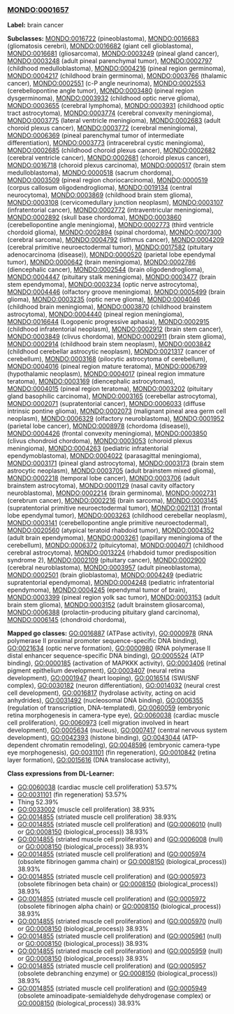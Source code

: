 
### [MONDO:0001657](http://purl.obolibrary.org/obo/MONDO_0001657)
**Label:** brain cancer

**Subclasses:** [MONDO:0016722](http://purl.obolibrary.org/obo/MONDO_0016722) (pineoblastoma), [MONDO:0016683](http://purl.obolibrary.org/obo/MONDO_0016683) (gliomatosis cerebri), [MONDO:0016682](http://purl.obolibrary.org/obo/MONDO_0016682) (giant cell glioblastoma), [MONDO:0016681](http://purl.obolibrary.org/obo/MONDO_0016681) (gliosarcoma), [MONDO:0003249](http://purl.obolibrary.org/obo/MONDO_0003249) (pineal gland cancer), [MONDO:0003248](http://purl.obolibrary.org/obo/MONDO_0003248) (adult pineal parenchymal tumor), [MONDO:0002797](http://purl.obolibrary.org/obo/MONDO_0002797) (childhood medulloblastoma), [MONDO:0004216](http://purl.obolibrary.org/obo/MONDO_0004216) (pineal region germinoma), [MONDO:0004217](http://purl.obolibrary.org/obo/MONDO_0004217) (childhood brain germinoma), [MONDO:0003766](http://purl.obolibrary.org/obo/MONDO_0003766) (thalamic cancer), [MONDO:0002551](http://purl.obolibrary.org/obo/MONDO_0002551) (c-P angle neurinoma), [MONDO:0002553](http://purl.obolibrary.org/obo/MONDO_0002553) (cerebellopontine angle tumor), [MONDO:0003480](http://purl.obolibrary.org/obo/MONDO_0003480) (pineal region dysgerminoma), [MONDO:0003932](http://purl.obolibrary.org/obo/MONDO_0003932) (childhood optic nerve glioma), [MONDO:0003655](http://purl.obolibrary.org/obo/MONDO_0003655) (cerebral lymphoma), [MONDO:0003931](http://purl.obolibrary.org/obo/MONDO_0003931) (childhood optic tract astrocytoma), [MONDO:0003774](http://purl.obolibrary.org/obo/MONDO_0003774) (cerebral convexity meningioma), [MONDO:0003775](http://purl.obolibrary.org/obo/MONDO_0003775) (lateral ventricle meningioma), [MONDO:0002683](http://purl.obolibrary.org/obo/MONDO_0002683) (adult choroid plexus cancer), [MONDO:0003772](http://purl.obolibrary.org/obo/MONDO_0003772) (cerebral meningioma), [MONDO:0006369](http://purl.obolibrary.org/obo/MONDO_0006369) (pineal parenchymal tumor of intermediate differentiation), [MONDO:0003773](http://purl.obolibrary.org/obo/MONDO_0003773) (intracerebral cystic meningioma), [MONDO:0002685](http://purl.obolibrary.org/obo/MONDO_0002685) (childhood choroid plexus cancer), [MONDO:0002682](http://purl.obolibrary.org/obo/MONDO_0002682) (cerebral ventricle cancer), [MONDO:0002681](http://purl.obolibrary.org/obo/MONDO_0002681) (choroid plexus cancer), [MONDO:0016718](http://purl.obolibrary.org/obo/MONDO_0016718) (choroid plexus carcinoma), [MONDO:0000517](http://purl.obolibrary.org/obo/MONDO_0000517) (brain stem medulloblastoma), [MONDO:0000518](http://purl.obolibrary.org/obo/MONDO_0000518) (sacrum chordoma), [MONDO:0003509](http://purl.obolibrary.org/obo/MONDO_0003509) (pineal region choriocarcinoma), [MONDO:0000519](http://purl.obolibrary.org/obo/MONDO_0000519) (corpus callosum oligodendroglioma), [MONDO:0019134](http://purl.obolibrary.org/obo/MONDO_0019134) (central neurocytoma), [MONDO:0003869](http://purl.obolibrary.org/obo/MONDO_0003869) (childhood brain stem glioma), [MONDO:0003108](http://purl.obolibrary.org/obo/MONDO_0003108) (cervicomedullary junction neoplasm), [MONDO:0003107](http://purl.obolibrary.org/obo/MONDO_0003107) (infratentorial cancer), [MONDO:0002772](http://purl.obolibrary.org/obo/MONDO_0002772) (intraventricular meningioma), [MONDO:0002892](http://purl.obolibrary.org/obo/MONDO_0002892) (skull base chordoma), [MONDO:0003860](http://purl.obolibrary.org/obo/MONDO_0003860) (cerebellopontine angle meningioma), [MONDO:0002773](http://purl.obolibrary.org/obo/MONDO_0002773) (third ventricle chordoid glioma), [MONDO:0002894](http://purl.obolibrary.org/obo/MONDO_0002894) (spinal chordoma), [MONDO:0007300](http://purl.obolibrary.org/obo/MONDO_0007300) (cerebral sarcoma), [MONDO:0004792](http://purl.obolibrary.org/obo/MONDO_0004792) (isthmus cancer), [MONDO:0004209](http://purl.obolibrary.org/obo/MONDO_0004209) (cerebral primitive neuroectodermal tumor), [MONDO:0017582](http://purl.obolibrary.org/obo/MONDO_0017582) (pituitary adenocarcinoma (disease)), [MONDO:0000520](http://purl.obolibrary.org/obo/MONDO_0000520) (parietal lobe ependymal tumor), [MONDO:0000642](http://purl.obolibrary.org/obo/MONDO_0000642) (brain meningioma), [MONDO:0002786](http://purl.obolibrary.org/obo/MONDO_0002786) (diencephalic cancer), [MONDO:0002544](http://purl.obolibrary.org/obo/MONDO_0002544) (brain oligodendroglioma), [MONDO:0004447](http://purl.obolibrary.org/obo/MONDO_0004447) (pituitary stalk meningioma), [MONDO:0003477](http://purl.obolibrary.org/obo/MONDO_0003477) (brain stem ependymoma), [MONDO:0003234](http://purl.obolibrary.org/obo/MONDO_0003234) (optic nerve astrocytoma), [MONDO:0004446](http://purl.obolibrary.org/obo/MONDO_0004446) (olfactory groove meningioma), [MONDO:0005499](http://purl.obolibrary.org/obo/MONDO_0005499) (brain glioma), [MONDO:0003235](http://purl.obolibrary.org/obo/MONDO_0003235) (optic nerve glioma), [MONDO:0004046](http://purl.obolibrary.org/obo/MONDO_0004046) (childhood brain meningioma), [MONDO:0003870](http://purl.obolibrary.org/obo/MONDO_0003870) (childhood brainstem astrocytoma), [MONDO:0004440](http://purl.obolibrary.org/obo/MONDO_0004440) (pineal region meningioma), [MONDO:0016644](http://purl.obolibrary.org/obo/MONDO_0016644) (Logopenic progressive aphasia), [MONDO:0002915](http://purl.obolibrary.org/obo/MONDO_0002915) (childhood infratentorial neoplasm), [MONDO:0002912](http://purl.obolibrary.org/obo/MONDO_0002912) (brain stem cancer), [MONDO:0003849](http://purl.obolibrary.org/obo/MONDO_0003849) (clivus chordoma), [MONDO:0002911](http://purl.obolibrary.org/obo/MONDO_0002911) (brain stem glioma), [MONDO:0002914](http://purl.obolibrary.org/obo/MONDO_0002914) (childhood brain stem neoplasm), [MONDO:0003842](http://purl.obolibrary.org/obo/MONDO_0003842) (childhood cerebellar astrocytic neoplasm), [MONDO:0021317](http://purl.obolibrary.org/obo/MONDO_0021317) (cancer of cerebellum), [MONDO:0003168](http://purl.obolibrary.org/obo/MONDO_0003168) (pilocytic astrocytoma of cerebellum), [MONDO:0004016](http://purl.obolibrary.org/obo/MONDO_0004016) (pineal region mature teratoma), [MONDO:0006799](http://purl.obolibrary.org/obo/MONDO_0006799) (hypothalamic neoplasm), [MONDO:0004017](http://purl.obolibrary.org/obo/MONDO_0004017) (pineal region immature teratoma), [MONDO:0003169](http://purl.obolibrary.org/obo/MONDO_0003169) (diencephalic astrocytomas), [MONDO:0004015](http://purl.obolibrary.org/obo/MONDO_0004015) (pineal region teratoma), [MONDO:0003202](http://purl.obolibrary.org/obo/MONDO_0003202) (pituitary gland basophilic carcinoma), [MONDO:0003165](http://purl.obolibrary.org/obo/MONDO_0003165) (cerebellar astrocytoma), [MONDO:0002071](http://purl.obolibrary.org/obo/MONDO_0002071) (supratentorial cancer), [MONDO:0006033](http://purl.obolibrary.org/obo/MONDO_0006033) (diffuse intrinsic pontine glioma), [MONDO:0002073](http://purl.obolibrary.org/obo/MONDO_0002073) (malignant pineal area germ cell neoplasm), [MONDO:0006329](http://purl.obolibrary.org/obo/MONDO_0006329) (olfactory neuroblastoma), [MONDO:0001952](http://purl.obolibrary.org/obo/MONDO_0001952) (parietal lobe cancer), [MONDO:0008978](http://purl.obolibrary.org/obo/MONDO_0008978) (chordoma (disease)), [MONDO:0004426](http://purl.obolibrary.org/obo/MONDO_0004426) (frontal convexity meningioma), [MONDO:0003850](http://purl.obolibrary.org/obo/MONDO_0003850) (clivus chondroid chordoma), [MONDO:0003053](http://purl.obolibrary.org/obo/MONDO_0003053) (choroid plexus meningioma), [MONDO:0004263](http://purl.obolibrary.org/obo/MONDO_0004263) (pediatric infratentorial ependymoblastoma), [MONDO:0004022](http://purl.obolibrary.org/obo/MONDO_0004022) (parasagittal meningioma), [MONDO:0003171](http://purl.obolibrary.org/obo/MONDO_0003171) (pineal gland astrocytoma), [MONDO:0003173](http://purl.obolibrary.org/obo/MONDO_0003173) (brain stem astrocytic neoplasm), [MONDO:0003705](http://purl.obolibrary.org/obo/MONDO_0003705) (adult brainstem mixed glioma), [MONDO:0002218](http://purl.obolibrary.org/obo/MONDO_0002218) (temporal lobe cancer), [MONDO:0003706](http://purl.obolibrary.org/obo/MONDO_0003706) (adult brainstem astrocytoma), [MONDO:0001129](http://purl.obolibrary.org/obo/MONDO_0001129) (nasal cavity olfactory neuroblastoma), [MONDO:0002214](http://purl.obolibrary.org/obo/MONDO_0002214) (brain germinoma), [MONDO:0002731](http://purl.obolibrary.org/obo/MONDO_0002731) (cerebrum cancer), [MONDO:0002216](http://purl.obolibrary.org/obo/MONDO_0002216) (brain sarcoma), [MONDO:0003145](http://purl.obolibrary.org/obo/MONDO_0003145) (supratentorial primitive neuroectodermal tumor), [MONDO:0021131](http://purl.obolibrary.org/obo/MONDO_0021131) (frontal lobe ependymal tumor), [MONDO:0003263](http://purl.obolibrary.org/obo/MONDO_0003263) (childhood cerebellar neoplasm), [MONDO:0003141](http://purl.obolibrary.org/obo/MONDO_0003141) (cerebellopontine angle primitive neuroectodermal), [MONDO:0020560](http://purl.obolibrary.org/obo/MONDO_0020560) (atypical teratoid rhabdoid tumor), [MONDO:0004352](http://purl.obolibrary.org/obo/MONDO_0004352) (adult brain ependymoma), [MONDO:0003261](http://purl.obolibrary.org/obo/MONDO_0003261) (papillary meningioma of the cerebellum), [MONDO:0006372](http://purl.obolibrary.org/obo/MONDO_0006372) (pituicytoma), [MONDO:0004071](http://purl.obolibrary.org/obo/MONDO_0004071) (childhood cerebral astrocytoma), [MONDO:0013224](http://purl.obolibrary.org/obo/MONDO_0013224) (rhabdoid tumor predisposition syndrome 2), [MONDO:0002109](http://purl.obolibrary.org/obo/MONDO_0002109) (pituitary cancer), [MONDO:0002900](http://purl.obolibrary.org/obo/MONDO_0002900) (cerebral neuroblastoma), [MONDO:0003957](http://purl.obolibrary.org/obo/MONDO_0003957) (adult pineoblastoma), [MONDO:0002501](http://purl.obolibrary.org/obo/MONDO_0002501) (brain glioblastoma), [MONDO:0004249](http://purl.obolibrary.org/obo/MONDO_0004249) (pediatric supratentorial ependymoma), [MONDO:0004248](http://purl.obolibrary.org/obo/MONDO_0004248) (pediatric infratentorial ependymoma), [MONDO:0004245](http://purl.obolibrary.org/obo/MONDO_0004245) (ependymal tumor of brain), [MONDO:0003399](http://purl.obolibrary.org/obo/MONDO_0003399) (pineal region yolk sac tumor), [MONDO:0003153](http://purl.obolibrary.org/obo/MONDO_0003153) (adult brain stem glioma), [MONDO:0003152](http://purl.obolibrary.org/obo/MONDO_0003152) (adult brainstem gliosarcoma), [MONDO:0006388](http://purl.obolibrary.org/obo/MONDO_0006388) (prolactin-producing pituitary gland carcinoma), [MONDO:0006145](http://purl.obolibrary.org/obo/MONDO_0006145) (chondroid chordoma), 

**Mapped go classes:** [GO:0016887](http://purl.obolibrary.org/obo/GO_0016887) (ATPase activity), [GO:0000978](http://purl.obolibrary.org/obo/GO_0000978) (RNA polymerase II proximal promoter sequence-specific DNA binding), [GO:0021634](http://purl.obolibrary.org/obo/GO_0021634) (optic nerve formation), [GO:0000980](http://purl.obolibrary.org/obo/GO_0000980) (RNA polymerase II distal enhancer sequence-specific DNA binding), [GO:0005524](http://purl.obolibrary.org/obo/GO_0005524) (ATP binding), [GO:0000185](http://purl.obolibrary.org/obo/GO_0000185) (activation of MAPKKK activity), [GO:0003406](http://purl.obolibrary.org/obo/GO_0003406) (retinal pigment epithelium development), [GO:0003407](http://purl.obolibrary.org/obo/GO_0003407) (neural retina development), [GO:0001947](http://purl.obolibrary.org/obo/GO_0001947) (heart looping), [GO:0016514](http://purl.obolibrary.org/obo/GO_0016514) (SWI/SNF complex), [GO:0030182](http://purl.obolibrary.org/obo/GO_0030182) (neuron differentiation), [GO:0014032](http://purl.obolibrary.org/obo/GO_0014032) (neural crest cell development), [GO:0016817](http://purl.obolibrary.org/obo/GO_0016817) (hydrolase activity, acting on acid anhydrides), [GO:0031492](http://purl.obolibrary.org/obo/GO_0031492) (nucleosomal DNA binding), [GO:0006355](http://purl.obolibrary.org/obo/GO_0006355) (regulation of transcription, DNA-templated), [GO:0060059](http://purl.obolibrary.org/obo/GO_0060059) (embryonic retina morphogenesis in camera-type eye), [GO:0060038](http://purl.obolibrary.org/obo/GO_0060038) (cardiac muscle cell proliferation), [GO:0060973](http://purl.obolibrary.org/obo/GO_0060973) (cell migration involved in heart development), [GO:0005634](http://purl.obolibrary.org/obo/GO_0005634) (nucleus), [GO:0007417](http://purl.obolibrary.org/obo/GO_0007417) (central nervous system development), [GO:0042393](http://purl.obolibrary.org/obo/GO_0042393) (histone binding), [GO:0043044](http://purl.obolibrary.org/obo/GO_0043044) (ATP-dependent chromatin remodeling), [GO:0048596](http://purl.obolibrary.org/obo/GO_0048596) (embryonic camera-type eye morphogenesis), [GO:0031101](http://purl.obolibrary.org/obo/GO_0031101) (fin regeneration), [GO:0010842](http://purl.obolibrary.org/obo/GO_0010842) (retina layer formation), [GO:0015616](http://purl.obolibrary.org/obo/GO_0015616) (DNA translocase activity), 

**Class expressions from DL-Learner:**

- [GO:0060038](http://purl.obolibrary.org/obo/GO_0060038) (cardiac muscle cell proliferation) 53.57%
- [GO:0031101](http://purl.obolibrary.org/obo/GO_0031101) (fin regeneration) 53.57%
- Thing 52.39%
- [GO:0033002](http://purl.obolibrary.org/obo/GO_0033002) (muscle cell proliferation) 38.93%
- [GO:0014855](http://purl.obolibrary.org/obo/GO_0014855) (striated muscle cell proliferation) 38.93%
- [GO:0014855](http://purl.obolibrary.org/obo/GO_0014855) (striated muscle cell proliferation) and ([GO:0006010](http://purl.obolibrary.org/obo/GO_0006010) (null) or [GO:0008150](http://purl.obolibrary.org/obo/GO_0008150) (biological_process)) 38.93%
- [GO:0014855](http://purl.obolibrary.org/obo/GO_0014855) (striated muscle cell proliferation) and ([GO:0006008](http://purl.obolibrary.org/obo/GO_0006008) (null) or [GO:0008150](http://purl.obolibrary.org/obo/GO_0008150) (biological_process)) 38.93%
- [GO:0014855](http://purl.obolibrary.org/obo/GO_0014855) (striated muscle cell proliferation) and ([GO:0005974](http://purl.obolibrary.org/obo/GO_0005974) (obsolete fibrinogen gamma chain) or [GO:0008150](http://purl.obolibrary.org/obo/GO_0008150) (biological_process)) 38.93%
- [GO:0014855](http://purl.obolibrary.org/obo/GO_0014855) (striated muscle cell proliferation) and ([GO:0005973](http://purl.obolibrary.org/obo/GO_0005973) (obsolete fibrinogen beta chain) or [GO:0008150](http://purl.obolibrary.org/obo/GO_0008150) (biological_process)) 38.93%
- [GO:0014855](http://purl.obolibrary.org/obo/GO_0014855) (striated muscle cell proliferation) and ([GO:0005972](http://purl.obolibrary.org/obo/GO_0005972) (obsolete fibrinogen alpha chain) or [GO:0008150](http://purl.obolibrary.org/obo/GO_0008150) (biological_process)) 38.93%
- [GO:0014855](http://purl.obolibrary.org/obo/GO_0014855) (striated muscle cell proliferation) and ([GO:0005970](http://purl.obolibrary.org/obo/GO_0005970) (null) or [GO:0008150](http://purl.obolibrary.org/obo/GO_0008150) (biological_process)) 38.93%
- [GO:0014855](http://purl.obolibrary.org/obo/GO_0014855) (striated muscle cell proliferation) and ([GO:0005961](http://purl.obolibrary.org/obo/GO_0005961) (null) or [GO:0008150](http://purl.obolibrary.org/obo/GO_0008150) (biological_process)) 38.93%
- [GO:0014855](http://purl.obolibrary.org/obo/GO_0014855) (striated muscle cell proliferation) and ([GO:0005959](http://purl.obolibrary.org/obo/GO_0005959) (null) or [GO:0008150](http://purl.obolibrary.org/obo/GO_0008150) (biological_process)) 38.93%
- [GO:0014855](http://purl.obolibrary.org/obo/GO_0014855) (striated muscle cell proliferation) and ([GO:0005957](http://purl.obolibrary.org/obo/GO_0005957) (obsolete debranching enzyme) or [GO:0008150](http://purl.obolibrary.org/obo/GO_0008150) (biological_process)) 38.93%
- [GO:0014855](http://purl.obolibrary.org/obo/GO_0014855) (striated muscle cell proliferation) and ([GO:0005949](http://purl.obolibrary.org/obo/GO_0005949) (obsolete aminoadipate-semialdehyde dehydrogenase complex) or [GO:0008150](http://purl.obolibrary.org/obo/GO_0008150) (biological_process)) 38.93%


